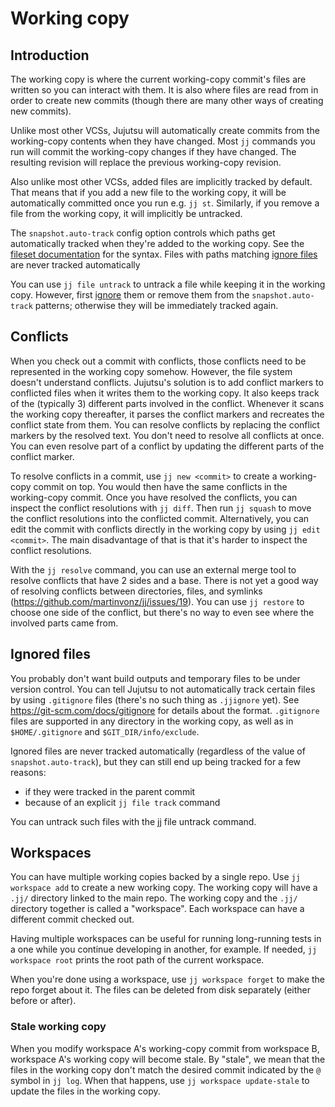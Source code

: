 # Working copy


## Introduction

The working copy is where the current working-copy commit's files are written so
you can interact with them. It is also where files are read from in order to
create new commits (though there are many other ways of creating new commits).

Unlike most other VCSs, Jujutsu will automatically create commits from the
working-copy contents when they have changed. Most `jj` commands you run will
commit the working-copy changes if they have changed. The resulting revision
will replace the previous working-copy revision.

Also unlike most other VCSs, added files are implicitly tracked by default. That
means that if you add a new file to the working copy, it will be automatically
committed once you run e.g. `jj st`. Similarly, if you remove a file from the
working copy, it will implicitly be untracked.

The `snapshot.auto-track` config option controls which paths get automatically
tracked when they're added to the working copy. See the
[fileset documentation](filesets.md) for the syntax. Files with paths matching
[ignore files](#ignored-files) are never tracked automatically

You can use `jj file untrack` to untrack a file while keeping it in the working
copy. However, first [ignore](#ignored-files) them or remove them from the
`snapshot.auto-track` patterns; otherwise they will be immediately tracked again.


## Conflicts

When you check out a commit with conflicts, those conflicts need to be
represented in the working copy somehow. However, the file system doesn't
understand conflicts. Jujutsu's solution is to add conflict markers to
conflicted files when it writes them to the working copy. It also keeps track of
the (typically 3) different parts involved in the conflict. Whenever it scans
the working copy thereafter, it parses the conflict markers and recreates the
conflict state from them. You can resolve conflicts by replacing the conflict
markers by the resolved text. You don't need to resolve all conflicts at once.
You can even resolve part of a conflict by updating the different parts of the
conflict marker.

To resolve conflicts in a commit, use `jj new <commit>` to create a working-copy
commit on top. You would then have the same conflicts in the working-copy
commit. Once you have resolved the conflicts, you can inspect the conflict
resolutions with `jj diff`. Then run `jj squash` to move the conflict
resolutions into the conflicted commit. Alternatively, you can edit the commit
with conflicts directly in the working copy by using `jj edit <commit>`. The
main disadvantage of that is that it's harder to inspect the conflict
resolutions.

With the `jj resolve` command, you can use an external merge tool to resolve
conflicts that have 2 sides and a base.  There is not yet a good way of
resolving conflicts between directories, files, and symlinks
(https://github.com/martinvonz/jj/issues/19). You can use `jj restore` to choose
one side of the conflict, but there's no way to even see where the involved
parts came from.


## Ignored files

You probably don't want build outputs and temporary files to be under version
control. You can tell Jujutsu to not automatically track certain files by using
`.gitignore` files (there's no such thing as `.jjignore` yet).
See https://git-scm.com/docs/gitignore for details about the format.
`.gitignore` files are supported in any directory in the working copy, as well
as in `$HOME/.gitignore` and `$GIT_DIR/info/exclude`.

Ignored files are never tracked automatically (regardless of the value of
`snapshot.auto-track`), but they can still end up being tracked for a few reasons:

* if they were tracked in the parent commit
* because of an explicit `jj file track` command

You can untrack such files with the jj file untrack command.


## Workspaces

You can have multiple working copies backed by a single repo. Use
`jj workspace add` to create a new working copy. The working copy will have a
`.jj/` directory linked to the main repo. The working copy and the `.jj/`
directory together is called a "workspace". Each workspace can have a different
commit checked out.

Having multiple workspaces can be useful for running long-running tests in a one
while you continue developing in another, for example. If needed,
`jj workspace root` prints the root path of the current workspace.

When you're done using a workspace, use `jj workspace forget` to make the repo
forget about it. The files can be deleted from disk separately (either before or
after).

### Stale working copy

When you modify workspace A's working-copy commit from workspace B, workspace
A's working copy will become stale. By "stale", we mean that the files in the
working copy don't match the desired commit indicated by the `@` symbol in
`jj log`. When that happens, use `jj workspace update-stale` to update the files
in the working copy.
